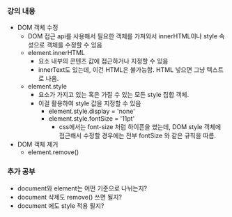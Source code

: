 ### 강의 내용

- DOM 객체 수정
  - DOM 접근 api를 사용해서 필요한 객체를 가져와서 innerHTML이나 style 속성으로 객체를 수정할 수 있음
  - element.innerHTML
    - 요소 내부의 콘텐츠 값에 접근하거나 지정할 수 있음
    - innerText도 있는데, 이건 HTML은 불가능함. HTML 넣으면 그냥 텍스트로 나옴.
  - element.style
    - 요소가 가지고 있는 혹은 가질 수 있는 모든 style 집합 객체.
    - 이걸 활용하여 style 값을 지정할 수 있음
      - element.style.display = 'none'
      - element.style.fontSize = '11pt'
        - css에서는 font-size 처럼 하이픈을 썼는데, DOM style 객체에 접근해서 수정할 경우에는 전부 fontSize 와 같은 규칙을 따름.
- DOM 객체 제거
  - element.remove()

### 추가 공부

- document와 element는 어떤 기준으로 나뉘는지?
- document 삭제도 remove() 쓰면 될지?
- document 에도 style 적용 될지?
